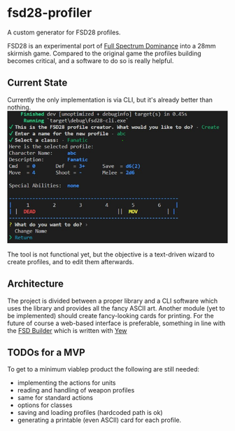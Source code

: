 # fsd28-profiler
A custom generator for FSD28 profiles.

FSD28 is an experimental port of [Full Spectrum Dominance](https://fsd-wargame.com/) into a 28mm skirmish game. Compared to the original game the profiles building becomes critical, and a software to do so is really helpful.

## Current State 
Currently the only implementation is via CLI, but it's already better than nothing.
![step zero](./docs/screen_1.jpg)

The tool is not functional yet, but the objective is a text-driven wizard to create profiles, and to edit them afterwards.

## Architecture
The project is divided between a proper library and a CLI software which uses the library and provides all the fancy ASCII art. 
Another module (yet to be implemented) should create fancy-looking cards for printing.
For the future of course a web-based interface is preferable, something in line with the [FSD Builder](https://github.com/thelazyone/fsd_builder) which is written with [Yew](https://github.com/yewstack/yew)

## TODOs for a MVP
To get to a minimum viablep product the following are still needed:
* implementing the actions for units
* reading and handling of weapon profiles
* same for standard actions
* options for classes
* saving and loading profiles (hardcoded path is ok)
* generating a printable (even ASCII) card for each profile.

